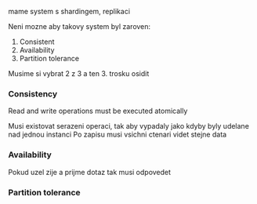 mame system s shardingem, replikaci

Neni mozne aby takovy system byl zaroven:
1. Consistent
2. Availability
3. Partition tolerance

Musime si vybrat 2 z 3 a ten 3. trosku osidit

### Consistency
Read and write operations must be executed atomically

Musi existovat serazeni operaci, tak aby vypadaly jako kdyby byly udelane nad jednou instanci
Po zapisu musi vsichni ctenari videt stejne data

### Availability
Pokud uzel zije a prijme dotaz tak musi odpovedet

### Partition tolerance
